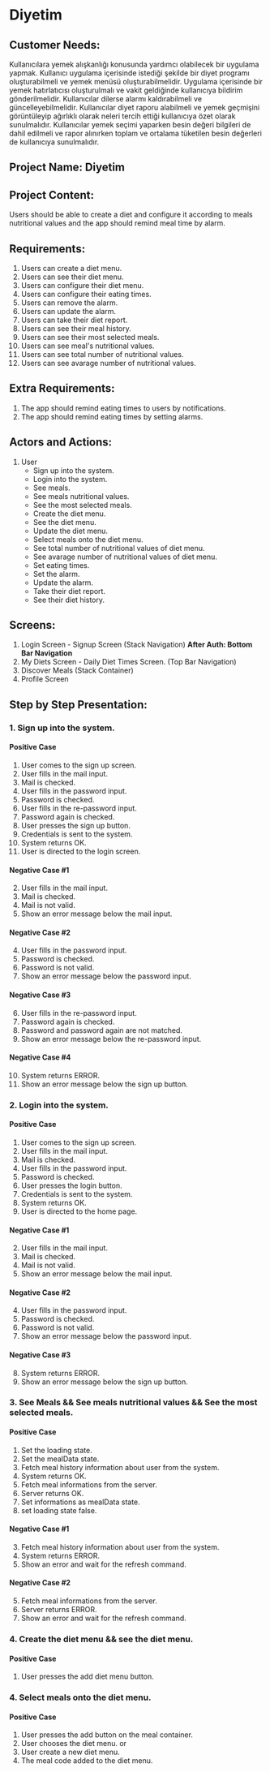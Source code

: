 # **Diyetim**

## Customer Needs:
Kullanıcılara yemek alışkanlığı konusunda yardımcı olabilecek bir uygulama yapmak.
Kullanıcı uygulama içerisinde istediği şekilde bir diyet programı oluşturabilmeli ve yemek menüsü oluşturabilmelidir.
Uygulama içerisinde bir yemek hatırlatıcısı oluşturulmalı ve vakit geldiğinde kullanıcıya bildirim gönderilmelidir.
Kullanıcılar dilerse alarmı kaldırabilmeli ve güncelleyebilmelidir. Kullanıcılar diyet raporu alabilmeli ve yemek geçmişini görüntüleyip ağırlıklı olarak neleri tercih ettiği kullanıcıya özet olarak sunulmalıdır.
Kullanıcılar yemek seçimi yaparken besin değeri bilgileri de dahil edilmeli ve rapor alınırken toplam ve ortalama tüketilen besin değerleri de kullanıcıya sunulmalıdır.


## Project Name: **Diyetim**

## Project Content: 

Users should be able to create a diet and configure it according to meals nutritional values and the app should remind meal time by alarm.


## Requirements:
  1. Users can create a diet menu.
  2. Users can see their diet menu.
  1. Users can configure their diet menu.
  2. Users can configure their eating times.
  3. Users can remove the alarm.
  4. Users can update the alarm.
  5. Users can take their diet report.
  6. Users can see their meal history.
  7. Users can see their most selected meals.
  8. Users can see meal's nutritional values.
  9. Users can see total number of nutritional values.
  10. Users can see avarage number of nutritional values.

## Extra Requirements:
  1. The app should remind eating times to users by notifications.
  2. The app should remind eating times by setting alarms.

## Actors and Actions:
  1. User
      - Sign up into the system.
      - Login into the system.
      - See meals.
      - See meals nutritional values.
      - See the most selected meals.
      - Create the diet menu.
      - See the diet menu.
      - Update the diet menu.
      - Select meals onto the diet menu.
      - See total number of nutritional values of diet menu.
      - See avarage number of nutritional values of diet menu.
      - Set eating times.
      - Set the alarm.
      - Update the alarm.
      - Take their diet report.
      - See their diet history.

## Screens:
  1. Login Screen - Signup Screen (Stack Navigation)
  **After Auth: Bottom Bar Navigation**
  1. My Diets Screen - Daily Diet Times Screen. (Top Bar Navigation) 
  2. Discover Meals (Stack Container)
  3. Profile Screen


## Step by Step Presentation:
  ### 1. Sign up into the system.
  
  #### Positive Case
  1. User comes to the sign up screen.
  2. User fills in the mail input.
  3. Mail is checked.
  4. User fills in the password input.
  5. Password is checked.
  6. User fills in the re-password input.
  7. Password again is checked.
  8. User presses the sign up button.
  9. Credentials is sent to the system.
  10. System returns OK.
  11. User is directed to the login screen.

  #### Negative Case #1
   2. User fills in the mail input.
   3. Mail is checked.
   4. Mail is not valid.
   5. Show an error message below the mail input.

  #### Negative Case #2
  4. User fills in the password input.
  5. Password is checked.
  6. Password is not valid.
  7. Show an error message below the password input.

  #### Negative Case #3
  6. User fills in the re-password input.
  7. Password again is checked.
  8. Password and password again are not matched.
  9. Show an error message below the re-password input.

  #### Negative Case #4
  10. System returns ERROR.
  11. Show an error message below the sign up button.


  ### 2. Login into the system.
  
  #### Positive Case
  1. User comes to the sign up screen.
  2. User fills in the mail input.
  3. Mail is checked.
  4. User fills in the password input.
  5. Password is checked.
  6. User presses the login button.
  7. Credentials is sent to the system.
  8. System returns OK.
  9. User is directed to the home page.

 #### Negative Case #1
   2. User fills in the mail input.
   3. Mail is checked.
   4. Mail is not valid.
   5. Show an error message below the mail input.

#### Negative Case #2
  4. User fills in the password input.
  5. Password is checked.
  6. Password is not valid.
  7. Show an error message below the password input.

 #### Negative Case #3
  8. System returns ERROR.
  9. Show an error message below the sign up button.


  ### 3. See Meals && See meals nutritional values && See the most selected meals.

  #### Positive Case
  1. Set the loading state.
  2. Set the mealData state.
  3. Fetch meal history information about user from the system.
  4. System returns OK.
  5. Fetch meal informations from the server.
  6. Server returns OK.
  7. Set informations as mealData state.
  8. set loading state false.

  #### Negative Case #1
  3. Fetch meal history information about user from the system.
  4. System returns ERROR.
  5. Show an error and wait for the refresh command.

  #### Negative Case #2
  5. Fetch meal informations from the server.
  6. Server returns ERROR.
  5. Show an error and wait for the refresh command.


  ### 4. Create the diet menu && see the diet menu.

  #### Positive Case 
  1. User presses the add diet menu button.



  ### 4. Select meals onto the diet menu.

  #### Positive Case 
  1. User presses the add button on the meal container.
  2. User chooses the diet menu.
     or
  2. User create a new diet menu.
  3. The meal code added to the diet menu.

